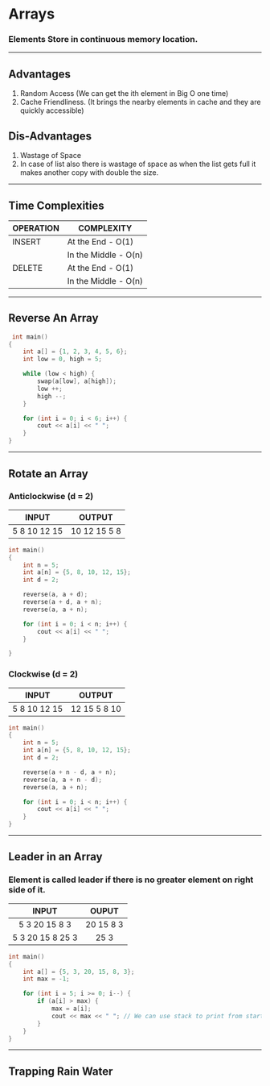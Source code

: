 # Arrays

### Elements Store in continuous memory location.

------

## Advantages

1. Random Access (We can get the ith element in Big O one time)
2. Cache Friendliness. (It brings the nearby elements in cache and they are quickly accessible)

## Dis-Advantages

1. Wastage of Space 
2. In case of list also there is wastage of space as when the list gets full it makes another copy with double the size.

------

 ## Time Complexities

| OPERATION | COMPLEXITY           |
| --------- | -------------------- |
| INSERT    | At the End - O(1)    |
|           | In the Middle - O(n) |
| DELETE    | At the End - O(1)    |
|           | In the Middle - O(n) |

<hr>

## Reverse An Array

```C++
 int main() 
{
    int a[] = {1, 2, 3, 4, 5, 6};
    int low = 0, high = 5;

    while (low < high) {
        swap(a[low], a[high]);
        low ++;
        high --;
    }

    for (int i = 0; i < 6; i++) {
        cout << a[i] << " ";
    }
}
```

<hr>

## Rotate an Array

### Anticlockwise  (d = 2)

|    INPUT     |    OUTPUT    |
| :----------: | :----------: |
| 5 8 10 12 15 | 10 12 15 5 8 |

```c++
int main()
{
    int n = 5;
    int a[n] = {5, 8, 10, 12, 15};
    int d = 2;

    reverse(a, a + d);
    reverse(a + d, a + n);
    reverse(a, a + n);

    for (int i = 0; i < n; i++) {
        cout << a[i] << " ";
    }

}
```

### Clockwise (d = 2)

|    INPUT     |    OUTPUT    |
| :----------: | :----------: |
| 5 8 10 12 15 | 12 15 5 8 10 |

```C++
int main()
{
    int n = 5;
    int a[n] = {5, 8, 10, 12, 15};
    int d = 2;

    reverse(a + n - d, a + n);
    reverse(a, a + n - d);
    reverse(a, a + n);

    for (int i = 0; i < n; i++) {
        cout << a[i] << " ";
    }
}
```

<hr>

## Leader in an Array

### Element is called leader if there is no greater element on right side of it.

|      INPUT       |   OUPUT   |
| :--------------: | :-------: |
|  5 3 20 15 8 3   | 20 15 8 3 |
| 5 3 20 15 8 25 3 |   25 3    |

```C++
int main()
{
    int a[] = {5, 3, 20, 15, 8, 3};
    int max = -1;

    for (int i = 5; i >= 0; i--) {
        if (a[i] > max) {
            max = a[i];
            cout << max << " "; // We can use stack to print from start.
        }
    }
}
```

<hr>

## Trapping Rain Water



